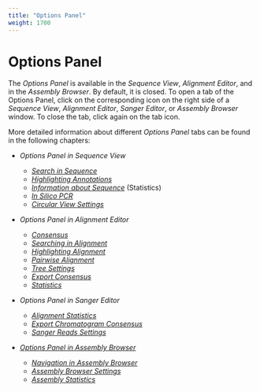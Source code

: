 ```yaml
---
title: "Options Panel"
weight: 1700
---
```


# Options Panel

The _Options Panel_ is available in the _Sequence View_, _Alignment Editor_, and in the _Assembly Browser_. By default, it is closed. To open a tab of the Options Panel, click on the corresponding icon on the right side of a _Sequence View_, _Alignment Editor_, _Sanger Editor_, or _Assembly Browser_ window. To close the tab, click again on the tab icon.

More detailed information about different _Options Panel_ tabs can be found in the following chapters:

*   _Options Panel in Sequence View_
    *   [_Search in Sequence_](../sequence-view/manipulating-sequence/searching-in-sequence)
    *   [_Highlighting Annotations_](highlighting-annotations.md)
    *   [_Information about Sequence_](information-about-sequence.md) (Statistics)
    *   [_In Silico PCR_](in-silico-pcr.md)
    *   [_Circular View Settings_](../sequence-view-extensions/circular-viewer/circular-view-settings)

*   _Options Panel in Alignment Editor_
    *   [_Consensus_](consensus.md)
    *   [_Searching in Alignment_](../alignment-editor/working-with-alignment/searching-in-alignment)
    *   [_Highlighting Alignment_](highlighting-alignment.md)
    *   [_Pairwise Alignment_](../alignment-editor/working-with-alignment/pairwise-alignment)
    *   [_Tree Settings_](tree-settings.md)
    *   [_Export Consensus_](../alignment-editor/overview/consensus/export-consensus)
    *   [_Statistics_](statistics.md)

*   _Options Panel in Sanger Editor_
    *   [_Alignment Statistics_](../sanger-reads-editor/working-with-chromatogram/alignment-statistics)
    *   [_Export Chromatogram Consensus_](../sanger-reads-editor/working-with-chromatogram/sanger-reads-consensus/export-chromatogram-consensus)
    *   [_Sanger Reads Settings_](../sanger-reads-editor/working-with-chromatogram/sanger-reads-settings)

*   [_Options Panel in Assembly Browser_](options-panel-in-assembly-browser.md)
    *   [_Navigation in Assembly Browser_](../assembly-browser/options-panel-in-assembly-browser/navigation-in-assembly-browser)
    *   [_Assembly Browser Settings_](../assembly-browser/options-panel-in-assembly-browser/assembly-browser-settings)
    *   [_Assembly Statistics_](../assembly-browser/options-panel-in-assembly-browser/assembly-statistics)
